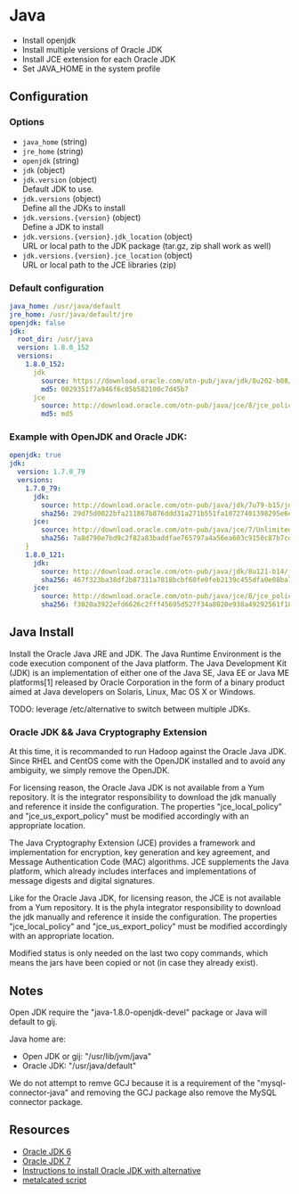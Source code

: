 # Java

* Install openjdk
* Install multiple versions of Oracle JDK
* Install JCE extension for each Oracle JDK
* Set JAVA_HOME in the system profile

## Configuration

### Options

* `java_home` (string)   
* `jre_home` (string)   
* `openjdk` (string)   
* `jdk` (object)   
* `jdk.version` (object)   
   Default JDK to use.
* `jdk.versions` (object)   
   Define all the JDKs to install
* `jdk.versions.{version}` (object)   
   Define a JDK to install
* `jdk.versions.{version}.jdk_location` (object)   
   URL or local path to the JDK package (tar.gz, zip shall work as well)
* `jdk.versions.{version}.jce_location` (object)   
   URL or local path to the JCE libraries (zip)

### Default configuration

```yaml
java_home: /usr/java/default
jre_home: /usr/java/default/jre
openjdk: false
jdk:
  root_dir: /usr/java
  version: 1.8.0_152
  versions:
    1.8.0_152:
      jdk
        source: https://download.oracle.com/otn-pub/java/jdk/8u202-b08/1961070e4c9b4e26a04e7f5a083f551e/jdk-8u202-linux-x64.tar.gz
        md5: 0029351f7a946f6c05b582100c7d45b7
      jce
        source: http://download.oracle.com/otn-pub/java/jce/8/jce_policy-8.zip
        md5: md5
```

### Example with OpenJDK and Oracle JDK:

```yaml
openjdk: true
jdk:
  version: 1.7.0_79
  versions:
    1.7.0_79:
      jdk:
        source: http://download.oracle.com/otn-pub/java/jdk/7u79-b15/jdk-7u79-linux-x64.tar.gz
        sha256: 29d75d0022bfa211867b876ddd31a271b551fa10727401398295e6e666a11d90
      jce:
        source: http://download.oracle.com/otn-pub/java/jce/7/UnlimitedJCEPolicyJDK7.zip
        sha256: 7a8d790e7bd9c2f82a83baddfae765797a4a56ea603c9150c87b7cdb7800194d
    }
    1.8.0_121:
      jdk:
        source: http://download.oracle.com/otn-pub/java/jdk/8u121-b14/jdk-8u121-linux-x64.tar.gz
        sha256: 467f323ba38df2b87311a7818bcbf60fe0feb2139c455dfa0e08ba7ed8581328
      jce:
        source: http://download.oracle.com/otn-pub/java/jce/8/jce_policy-8.zip
        sha256: f3020a3922efd6626c2fff45695d527f34a8020e938a49292561f18ad1320b59
```

## Java Install

Install the Oracle Java JRE and JDK. The Java Runtime Environment is the code
execution component of the Java platform. The Java Development Kit (JDK) is
an implementation of either one of the Java SE, Java EE or Java ME platforms[1]
released by Oracle Corporation in the form of a binary product aimed at Java
developers on Solaris, Linux, Mac OS X or Windows.

TODO: leverage /etc/alternative to switch between multiple JDKs.

### Oracle JDK && Java Cryptography Extension

At this time, it is recommanded to run Hadoop against the Oracle Java JDK. Since RHEL and CentOS
come with the OpenJDK installed and to avoid any ambiguity, we simply remove the OpenJDK.

For licensing reason, the Oracle Java JDK is not available from a Yum repository. It is the
integrator responsibility to download the jdk manually and reference it
inside the configuration. The properties "jce\_local\_policy" and
"jce\_us\_export_policy" must be modified accordingly with an appropriate location.

The Java Cryptography Extension (JCE) provides a framework and implementation for encryption,
key generation and key agreement, and Message Authentication Code (MAC) algorithms. JCE
supplements the Java platform, which already includes interfaces and implementations of
message digests and digital signatures.

Like for the Oracle Java JDK, for licensing reason, the JCE is not available from a Yum
repository. It is the phyla integrator responsibility to download the jdk manually and
reference it inside the configuration. The properties "jce\_local\_policy" and
"jce\_us\_export_policy" must be modified accordingly with an appropriate location.

Modified status is only needed on the last two copy commands, which means the jars
have been copied or not (in case they already exist).

## Notes

Open JDK require the "java-1.8.0-openjdk-devel" package or Java will default to gij.

Java home are:

*  Open JDK or gij: "/usr/lib/jvm/java"
*  Oracle JDK: "/usr/java/default"

We do not attempt to remve GCJ because it is a requirement of the "mysql-connector-java"
and removing the GCJ package also remove the MySQL connector package.

## Resources

*   [Oracle JDK 6](http://www.oracle.com/technetwork/java/javasebusiness/downloads/java-archive-downloads-javase6-419409.html#jdk-6u45-oth-JPR)
*   [Oracle JDK 7](http://www.oracle.com/technetwork/java/javase/downloads/jdk7-downloads-1880260.html)
*   [Instructions to install Oracle JDK with alternative](http://www.if-not-true-then-false.com/2010/install-sun-oracle-java-jdk-jre-6-on-fedora-centos-red-hat-rhel/)
*   [metalcated script](https://github.com/metalcated/Scripts/blob/master/install_java.sh)
